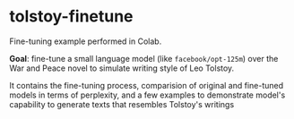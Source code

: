 # tolstoy-finetune
Fine-tuning example performed in Colab.

**Goal**: fine-tune a small language model (like `facebook/opt-125m`) over the War and Peace novel to simulate writing style of Leo Tolstoy.

It contains the fine-tuning process, comparision of original and fine-tuned models in terms of perplexity, and a few examples to demonstrate model's capability to generate texts that resembles Tolstoy's writings
